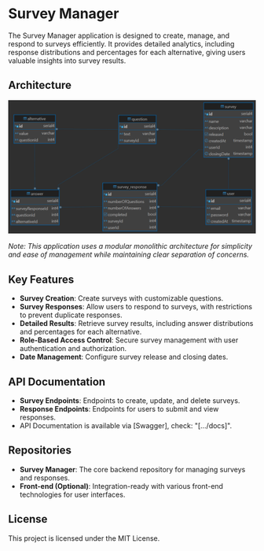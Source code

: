 # Survey Manager

The Survey Manager application is designed to create, manage, and respond to surveys efficiently. It provides detailed analytics, including response distributions and percentages for each alternative, giving users valuable insights into survey results.

## Architecture

![Architecture Diagram](./ERD/survey_manager_db.png)

*Note: This application uses a modular monolithic architecture for simplicity and ease of management while maintaining clear separation of concerns.*

## Key Features

- **Survey Creation**: Create surveys with customizable questions.
- **Survey Responses**: Allow users to respond to surveys, with restrictions to prevent duplicate responses.
- **Detailed Results**: Retrieve survey results, including answer distributions and percentages for each alternative.
- **Role-Based Access Control**: Secure survey management with user authentication and authorization.
- **Date Management**: Configure survey release and closing dates.

## API Documentation

- **Survey Endpoints**: Endpoints to create, update, and delete surveys.
- **Response Endpoints**: Endpoints for users to submit and view responses.
- API Documentation is available via [Swagger], check: "[.../docs]".

## Repositories

- **Survey Manager**: The core backend repository for managing surveys and responses.
- **Front-end (Optional)**: Integration-ready with various front-end technologies for user interfaces.

## License

This project is licensed under the MIT License.
